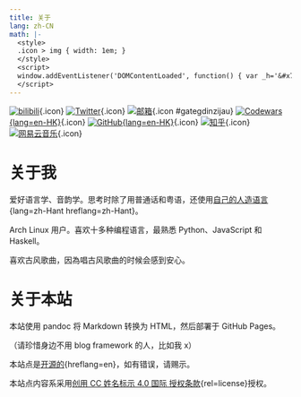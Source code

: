 ```yaml
---
title: 关于
lang: zh-CN
math: |-
  <style>
  .icon > img { width: 1em; }
  </style>
  <script>
  window.addEventListener('DOMContentLoaded', function() { var _h='&#x73;&#x68;&#x6E;&#x2E;&#x68;&#x6B;';var _a='&#x40;&#x6D;&#x61;&#x69;&#x6C;&#x2E;';var _n='&#x61;&#x79;&#x61;&#x6b;&#x61;';var _e=_n+_a+_h;_a=document.createElement('span');_a.innerHTML=_e;document.getElementById('gategdinzijau').href='m'+'a'+'ilto'+':'+_a.innerText; /* Console log */ console.log('Welcome!'); });
  </script>
---
```


[![bilibili](bilibili-tv.svg)](https://space.bilibili.com/6769569){.icon} [![Twitter](twitter.svg)](https://twitter.com/ayaka14732){.icon} [![邮箱](mail.svg)](https://example.org/){.icon #gategdinzijau} [![Codewars](codewars.svg){lang=en-HK}](https://www.codewars.com/users/ayaka14732){.icon} [![GitHub](github.svg){lang=en-HK}](https://github.com/ayaka14732){.icon} [![知乎](zhihu.svg)](https://www.zhihu.com/people/.ayaka){.icon} [![网易云音乐](music.svg)](https://music.163.com/#/user/home?id=338500484){.icon}

# 关于我

爱好语言学、音韵学。思考时除了用普通话和粤语，还使用[自己的人造语言](../v8/){lang=zh-Hant hreflang=zh-Hant}。

Arch Linux 用户。喜欢十多种编程语言，最熟悉 Python、JavaScript 和 Haskell。

喜欢古风歌曲，因為唱古风歌曲的时候会感到安心。

# 关于本站

本站使用 pandoc 将 Markdown 转换为 HTML，然后部署于 GitHub Pages。

（请珍惜身边不用 blog framework 的人，比如我 x）

本站点是[开源的](https://github.com/ayaka14732/ayaka-site){hreflang=en}，如有错误，请赐示。

本站点内容系采用[创用 CC 姓名标示 4.0 国际 授权条款](http://creativecommons.org/licenses/by/4.0/){rel=license}授权。
